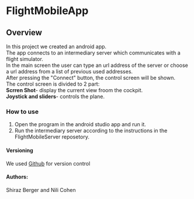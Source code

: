 # FlightMobileApp  
## Overview  
In this project we created an android app.  
The app connects to an intermediary server which communicates with a flight simulator.  
In the main screen the user can type an url address of the server or choose a url address from a list of previous used addresses.  
After pressing the "Connect" button, the control screen will be shown.  
The control screen  is divided to 2 part:  
**Scrren Shot**- display the current view froom the cockpit.  
**Joystick and sliders**- controls the plane.  

### How to use  
1. Open the program in the android studio app and run it.  
2. Run the intermediary server according to the instructions in the FlightMobileServer reposetory.  


#### Versioning
We used [Github](https://github.com/shiraz318/FlightMobileApp) for version control

#### Authors:
Shiraz Berger and Nili Cohen
